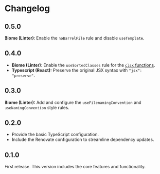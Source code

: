# Changelog

## 0.5.0

**Biome (Linter)**: Enable the `noBarrelFile` rule and disable `useTemplate`.

## 0.4.0

- **Biome (Linter)**: Enable the `useSortedClasses` rule for the [`clsx` functions](https://npmjs.com/package/clsx).
- **Typescript (React):** Preserve the original JSX syntax with `"jsx": "preserve"`.

## 0.3.0

**Biome (Linter):** Add and configure the `useFilenamingConvention` and `useNamingConvention` style rules.

## 0.2.0

- Provide the basic TypeScript configuration.
- Include the Renovate configuration to streamline dependency updates.

## 0.1.0

First release. This version includes the core features and functionality.
